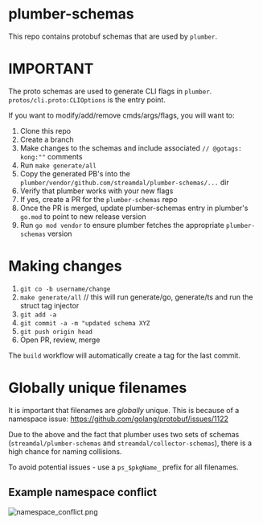 plumber-schemas
===============

This repo contains protobuf schemas that are used by `plumber`.

# IMPORTANT

The proto schemas are used to generate CLI flags in `plumber`. `protos/cli.proto:CLIOptions` is the entry point.

If you want to modify/add/remove cmds/args/flags, you will want to:

1. Clone this repo
2. Create a branch
3. Make changes to the schemas and include associated `// @gotags: kong:""` comments
4. Run `make generate/all`
5. Copy the generated PB's into the `plumber/vendor/github.com/streamdal/plumber-schemas/...` dir
6. Verify that plumber works with your new flags
7. If yes, create a PR for the `plumber-schemas` repo
8. Once the PR is merged, update plumber-schemas entry in plumber's `go.mod` to point to new release version
9. Run `go mod vendor` to ensure plumber fetches the appropriate `plumber-schemas` version

# Making changes

1. `git co -b username/change`
1. `make generate/all` // this will run generate/go, generate/ts and run the struct tag injector
3. `git add -a`
4. `git commit -a -m "updated schema XYZ`
5. `git push origin head`
6. Open PR, review, merge

The `build` workflow will automatically create a tag for the last commit.

# Globally unique filenames

It is important that filenames are _globally_ unique. This is because of a
namespace issue: https://github.com/golang/protobuf/issues/1122

Due to the above and the fact that plumber uses two sets of schemas 
(`streamdal/plumber-schemas` and `streamdal/collector-schemas`), there is a
high chance for naming collisions.

To avoid potential issues - use a `ps_$pkgName_` prefix for all filenames.

## Example namespace conflict

![namespace_conflict.png](assets/namespace_conflict.png)
